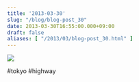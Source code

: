 ```yaml
---
title: '2013-03-30'
slug: "/blog/blog-post_30"
date: 2013-03-30T16:55:00.000+09:00
draft: false
aliases: [ "/2013/03/blog-post_30.html" ]
---
```


  

  
![](https://68.media.tumblr.com/a88a863ca2316cd67909b77a1a2a2fd2/tumblr_mkhat9q2Hi1rwrdpxo1_1280.jpg)

  
  
#tokyo #highway
